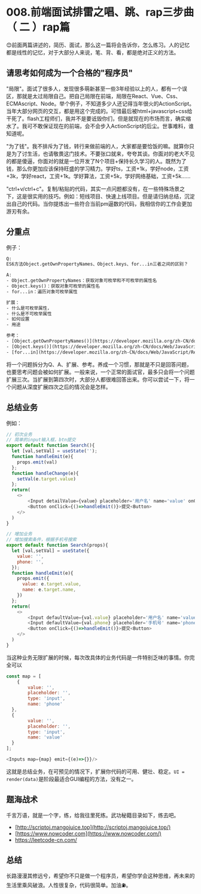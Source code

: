 # 008.前端面试排雷之唱、跳、rap三步曲（ 二 ）rap篇

😊前面两篇讲述的，简历、面试，那么这一篇将会告诉你，怎么练习。人的记忆都是线性的记忆，对于大部分人来说，笔、背、看，都是绝对正义的方法。

## 请思考如何成为一个合格的"程序员"

"局限"。面试了很多人，发现很多萌新甚至一些3年经验以上的人，都有一个误区，那就是太过局限自己。把自己局限在前端，局限在React、Vue、Css、ECMAscript、Node。举个例子，不知道多少人还记得当年很火的ActionScript。当年大部分网页的交互，都是用这个完成的。可惜最后被html+javascript+css给干死了。flash工程师们，我并不是要诋毁你们，但是就现在的市场而言，确实缩水了。我可不敢保证现在的前端，会不会步入ActionScript的后尘。世事难料，谁知道呢。

"为了钱"。我不排斥为了钱，转行来做前端的人，大家都是要恰饭的嘛。就算你只是为了讨生活，也请敬畏这门技术。不要张口就来，夸夸其谈。你面对的老大不见的都是傻逼，你面对的就是一位开发了N个项目+保持长久学习的人。既然为了钱，那么你更加应该保持旺盛的学习精力。学好ts，工资+1k，学好node，工资+3k，学好react，工资+1k。学好算法，工资+5k，学好网络基础，工资+5k…...

"ctrl+v/ctrl+c"。复制/粘贴的代码，其实一点问题都没有，在一些特殊场景之下，这是很实用的技巧。例如：短线项目、快速上线项目。但是请归纳总结，沉淀出自己的代码。当你提炼出一些符合当前pm逼数的代码，我相信你的工作会更加游刃有余。

## 分重点

例子：

```tex
Q:
ES6方法Object.getOwnPropertyNames、Object.keys、for...in三者之间的区别？

A:
- Object.getOwnPropertyNames：获取对象可枚举和不可枚举的属性名
- Object.keys()：获取对象可枚举的属性名
- for...in：遍历对象可枚举属性

扩展：
- 什么是可枚举属性，
- 什么是不可枚举属性
- 如何设置
- 用途

参考：
- [Object.getOwnPropertyNames()](https://developer.mozilla.org/zh-CN/docs/Web/JavaScript/Reference/Global_Objects/Object/getOwnPropertyNames)
- [Object.keys()](https://developer.mozilla.org/zh-CN/docs/Web/JavaScript/Reference/Global_Objects/Object/keys)
- [for...in](https://developer.mozilla.org/zh-CN/docs/Web/JavaScript/Reference/Statements/for...in)
```

将一个问题拆分为Q、A、扩展、参考。养成一个习惯，那就是不只是回答问题，也要思考问题会被如何扩展。一般来说，一个正常的面试官，最多只会将一个问题扩展三次。当扩展到第四次时，大部分人都很难回答出来。你可以尝试一下，将一个问题从深度扩展四次之后的情况会是怎样。

## 总结业务

例如：

```js
// 初次业务
// 简单的input输入框，btn提交
export default function Search(){
  let [val,setVal] = useState('');
  function handleEmit(e){
    props.emit(val)
  };
  function handleChange(e){
    setVal(e.target.value)
  };
  return(
    <>
	    <Input detailValue={value} placeholder='用户名' name='value' onChang={()=>handleChange(e)}>
  		<Button onClick={()=>handleEmit()}>提交<Button>
    </>
  )
}
```



```js
// 增加业务
// 增加搜索条件，根据手机号搜索
export default function Search(props){
  let [val,setVal] = useState({
    value: '',
    phone: '',
  });
  function handleEmit(e){
    props.emit({
      value: e.target.value,
      name: e.target.name,
    })
  };
  return(
    <>
	    <Input defaultValue={val.value} placeholder='用户名' name='value' onChang={()=>handleChange(e)}>
    	<Input defaultValue={val.phone} placeholder='手机号' name='phone' onChang={()=>handleChange(e)}>
  		<Button onClick={()=>handleEmit()}>提交<Button>
    </>
  )
}
```

当这种业务无限扩展的时候，每次改具体的业务代码是一件特别乏味的事情。你完全可以

```javascript
const map = [
	{
		value: '',
		placeholder: '',
		type: 'input',
		name: 'phone'
  },
  {
		value: '',
		placeholder: '',
		type: 'input',
		name: 'value'
  }
];

<Inputs map={map} emit={(e)=>{}}/>
```

这就是总结业务，在可预见的情况下，扩展你代码的可用、健壮、稳定。`UI = render(data)`是阶段最适合GUI编程的方法，没有之一。

## 题海战术

千言万语，就是一个字，练，给我往里死练。武功秘籍目录如下，练去吧。

- [http://scriptoj.mangojuice.top](http://scriptoj.mangojuice.top/)
- [https://www.nowcoder.com](https://www.nowcoder.com/)
- https://leetcode-cn.com/

## 总结

长路漫漫其修远兮，希望你不只是做一个程序员，希望你学会这种思维，再未来的生活里乘风破浪。人性很复杂，代码很简单。加油⛽️。


